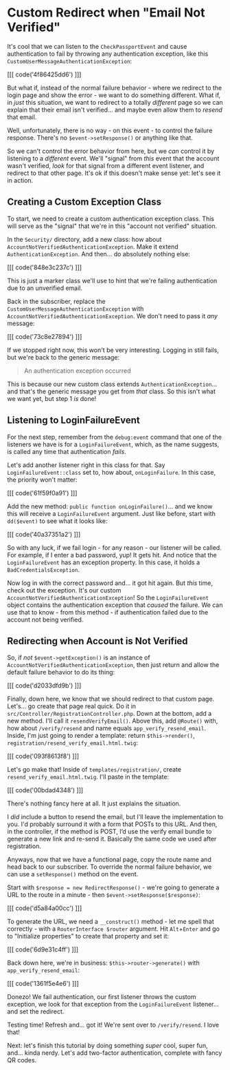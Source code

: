 # Custom Redirect when "Email Not Verified"

It's cool that we can listen to the `CheckPassportEvent` and cause authentication to
fail by throwing any authentication exception, like this
`CustomUserMessageAuthenticationException`:

[[[ code('4f86425dd6') ]]]

But what if, instead of the normal failure behavior - where we redirect to
the login page and show the error - we want to do something different.
What if, in *just* this situation, we want to redirect to a totally *different*
page so we can explain that their email isn't verified... and maybe even allow
them to *resend* that email.

Well, unfortunately, there is no way - on this event - to control the failure
response. There's no `$event->setResponse()` or anything like that.

So we can't control the error behavior from here, but we *can* control it by
listening to a *different* event. We'll "signal" from *this* event that the account
wasn't verified, *look* for that signal from a different event listener, and
redirect to that other page. It's ok if this doesn't make sense yet: let's see it
in action.

## Creating a Custom Exception Class

To start, we need to create a custom authentication exception class. This will
serve as the "signal" that we're in this "account not verified" situation.

In the `Security/` directory, add a new class: how about
`AccountNotVerifiedAuthenticationException`. Make it extend `AuthenticationException`.
And then... do absolutely nothing else:

[[[ code('848e3c237c') ]]]

This is just a marker class we'll use to hint that we're failing authentication
due to an unverified email.

Back in the subscriber, replace the `CustomUserMessageAuthenticationException` with
`AccountNotVerifiedAuthenticationException`. We don't need to pass it *any* message:

[[[ code('73c8e27894') ]]]

If we stopped right now, this won't be very interesting. Logging in still fails, but
we're back to the generic message:

> An authentication exception occurred

This is because our new custom class extends `AuthenticationException`... and
that's the generic message you get from *that* class. So this isn't what
we want yet, but step 1 *is* done!

## Listening to LoginFailureEvent

For the next step, remember from the `debug:event` command that one of the listeners
we have is for a `LoginFailureEvent`, which, as the name suggests, is called any
time that authentication *fails*.

Let's add another listener right in this class for that. Say
`LoginFailureEvent::class` set to, how about, `onLoginFailure`. In this case, the
priority won't matter:

[[[ code('61f59f0a91') ]]]

Add the new method: `public function onLoginFailure()`... and we know this will
receive a `LoginFailureEvent` argument. Just like before, start with
`dd($event)` to see what it looks like:

[[[ code('40a37351a2') ]]]

So with any luck, if we fail login - for any reason - our listener will be called.
For example, if I enter a bad password, yup! It gets hit. And notice that the
`LoginFailureEvent` has an exception property. In this case, it holds a
`BadCredentialsException`.

Now log in with the correct password and... it got hit again. But *this* time, check
out the exception. It's our custom `AccountNotVerifiedAuthenticationException`! So
the `LoginFailureEvent` object contains the authentication exception that *caused*
the failure. We can use that to know - from this method - if authentication failed
due to the account not being verified.

## Redirecting when Account is Not Verified

So, if *not* `$event->getException()` is an instance of
`AccountNotVerifiedAuthenticationException`, then just return and allow the default
failure behavior to do its thing:

[[[ code('d2033dfd9b') ]]]

Finally, down here, we know that we should redirect to that custom page. Let's...
go create that page real quick. Do it in `src/Controller/RegistrationController.php`.
Down at the bottom, add a new method. I'll call it `resendVerifyEmail()`. Above
this, add `@Route()` with, how about `/verify/resend` and name equals
`app_verify_resend_email`. Inside, I'm just going to render a template: return
`$this->render()`, `registration/resend_verify_email.html.twig`:

[[[ code('093f8613f8') ]]]

Let's go make that! Inside of `templates/registration/`, create
`resend_verify_email.html.twig`. I'll paste in the template:

[[[ code('00bdad4348') ]]]

There's nothing fancy here at all. It just explains the situation.

I *did* include a button to resend the email, but I'll leave the implementation
to you. I'd probably surround it with a form that POSTs to this URL. And then,
in the controller, if the method is POST, I’d use the verify email bundle
to generate a new link and re-send it. Basically the same code we used after
registration.

Anyways, now that we have a functional page, copy the route name and head back
to our subscriber. To override the normal failure behavior, we can use a
`setResponse()` method on the event.

Start with `$response = new RedirectResponse()` - we're going to generate a URL
to the route in a minute - then `$event->setResponse($response)`:

[[[ code('d5a84a00cc') ]]]

To generate the URL, we need a `__construct()` method - let me spell that
correctly - with a `RouterInterface $router` argument. Hit `Alt`+`Enter` and go
to "Initialize properties" to create that property and set it:

[[[ code('6d9e31c4ff') ]]]

Back down here, we're in business: `$this->router->generate()` with
`app_verify_resend_email`:

[[[ code('1361f5e4e6') ]]]

Donezo! We fail authentication, our first listener throws the custom exception,
we look for that exception from the `LoginFailureEvent` listener... and set
the redirect.

Testing time! Refresh and... got it! We're sent over to `/verify/resend`. I love
that!

Next: let's finish this tutorial by doing something *super* cool, super fun, and...
kinda nerdy. Let's add two-factor authentication, complete with fancy
QR codes.
